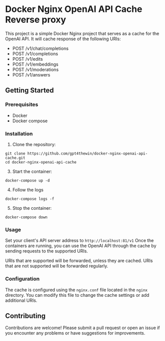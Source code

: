 # Docker Nginx OpenAI API Cache Reverse proxy

This project is a simple Docker Nginx project that serves as a cache for the OpenAI API. It will cache response of the following URIs: 

- POST /v1/chat/completions
- POST /v1/completions
- POST /v1/edits
- POST /v1/embeddings
- POST /v1/moderations
- POST /v1/answers

## Getting Started

### Prerequisites

- Docker
- Docker compose

### Installation

1. Clone the repository:

```
git clone https://github.com/gpt4thewin/docker-nginx-openai-api-cache.git
cd docker-nginx-openai-api-cache
```

3. Start the container:

```
docker-compose up -d
```

4. Follow the logs

```
docker-compose logs -f
```

5. Stop the container:

```
docker-compose down
```

### Usage

Set your client's API server address to `http://localhost:81/v1`
Once the containers are running, you can use the OpenAI API through the cache by sending requests to the supported URIs.

URIs that are supported will be forwarded, unless they are cached. 
URIs that are not supported will be forwarded regularly.

### Configuration

The cache is configured using the `nginx.conf` file located in the `nginx` directory. You can modify this file to change the cache settings or add additional URIs.

## Contributing

Contributions are welcome! Please submit a pull request or open an issue if you encounter any problems or have suggestions for improvements.
